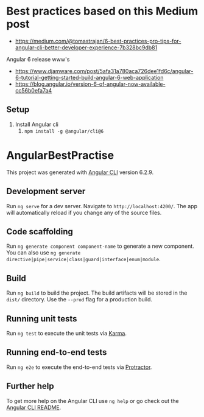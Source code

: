 # Best practices based on this Medium post
- https://medium.com/@tomastrajan/6-best-practices-pro-tips-for-angular-cli-better-developer-experience-7b328bc9db81

Angular 6 release www's
- https://www.djamware.com/post/5afa31a780aca726dee1fd6c/angular-6-tutorial-getting-started-build-angular-6-web-application
- https://blog.angular.io/version-6-of-angular-now-available-cc56b0efa7a4

## Setup
1. Install Angular cli
   1. `npm install -g @angular/cli@6` 


# AngularBestPractise

This project was generated with [Angular CLI](https://github.com/angular/angular-cli) version 6.2.9.

## Development server

Run `ng serve` for a dev server. Navigate to `http://localhost:4200/`. The app will automatically reload if you change any of the source files.

## Code scaffolding

Run `ng generate component component-name` to generate a new component. You can also use `ng generate directive|pipe|service|class|guard|interface|enum|module`.

## Build

Run `ng build` to build the project. The build artifacts will be stored in the `dist/` directory. Use the `--prod` flag for a production build.

## Running unit tests

Run `ng test` to execute the unit tests via [Karma](https://karma-runner.github.io).

## Running end-to-end tests

Run `ng e2e` to execute the end-to-end tests via [Protractor](http://www.protractortest.org/).

## Further help

To get more help on the Angular CLI use `ng help` or go check out the [Angular CLI README](https://github.com/angular/angular-cli/blob/master/README.md).
